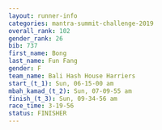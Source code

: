 ```yaml
---
layout: runner-info 
categories: mantra-summit-challenge-2019 
overall_rank: 102
gender_rank: 26
bib: 737
first_name: Bong
last_name: Fun Fang
gender: F
team_name: Bali Hash House Harriers
start_(t_1): Sun, 06-15-00 am
mbah_kamad_(t_2): Sun, 07-09-55 am
finish_(t_3): Sun, 09-34-56 am
race_time: 3-19-56
status: FINISHER
---
```

